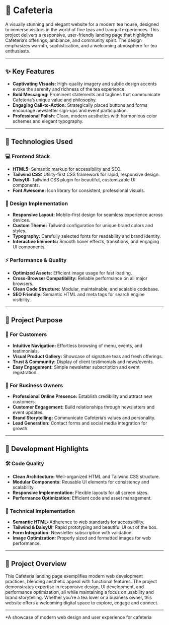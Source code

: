  # 🍵 Cafeteria

A visually stunning and elegant website for a modern tea house, designed to immerse visitors in the world of fine teas and tranquil experiences. This project delivers a responsive, user-friendly landing page that highlights Cafeteria’s offerings, ambiance, and community spirit. The design emphasizes warmth, sophistication, and a welcoming atmosphere for tea enthusiasts.

---

## ✨ Key Features

- **Captivating Visuals:** High-quality imagery and subtle design accents evoke the serenity and richness of the tea experience.
- **Bold Messaging:** Prominent statements and taglines that communicate Cafeteria’s unique value and philosophy.
- **Engaging Call-to-Action:** Strategically placed buttons and forms encourage newsletter sign-ups and event participation.
- **Professional Polish:** Clean, modern aesthetics with harmonious color schemes and elegant typography.

---

## 🚀 Technologies Used

### 💻 Frontend Stack
- **HTML5:** Semantic markup for accessibility and SEO.
- **Tailwind CSS:** Utility-first CSS framework for rapid, responsive design.
- **DaisyUI:** Tailwind CSS plugin for beautiful, customizable UI components.
- **Font Awesome:** Icon library for consistent, professional visuals.

### 🎨 Design Implementation
- **Responsive Layout:** Mobile-first design for seamless experience across devices.
- **Custom Theme:** Tailwind configuration for unique brand colors and styles.
- **Typography:** Carefully selected fonts for readability and brand identity.
- **Interactive Elements:** Smooth hover effects, transitions, and engaging UI components.

### ⚡ Performance & Quality
- **Optimized Assets:** Efficient image usage for fast loading.
- **Cross-Browser Compatibility:** Reliable performance on all major browsers.
- **Clean Code Structure:** Modular, maintainable, and scalable codebase.
- **SEO Friendly:** Semantic HTML and meta tags for search engine visibility.

---

## 🍵 Project Purpose

### 👥 For Customers
- **Intuitive Navigation:** Effortless browsing of menu, events, and testimonials.
- **Visual Product Gallery:** Showcase of signature teas and fresh offerings.
- **Trust & Community:** Display of client testimonials and news/events.
- **Easy Engagement:** Simple newsletter subscription and event registration.

### 🏪 For Business Owners
- **Professional Online Presence:** Establish credibility and attract new customers.
- **Customer Engagement:** Build relationships through newsletters and event updates.
- **Brand Storytelling:** Communicate Cafeteria’s values and personality.
- **Lead Generation:** Contact forms and social media integration for growth.

---

## 🎪 Development Highlights

### 🛠️ Code Quality
- **Clean Architecture:** Well-organized HTML and Tailwind CSS structure.
- **Modular Components:** Reusable UI elements for consistency and scalability.
- **Responsive Implementation:** Flexible layouts for all screen sizes.
- **Performance Optimization:** Efficient code and asset management.

### 🔧 Technical Implementation
- **Semantic HTML:** Adherence to web standards for accessibility.
- **Tailwind & DaisyUI:** Rapid prototyping and beautiful UI out of the box.
- **Form Integration:** Newsletter subscription with validation.
- **Image Optimization:** Properly sized and formatted images for web performance.

---

## 🌟 Project Overview

This Cafeteria landing page exemplifies modern web development practices, blending aesthetic appeal with functional features. The project demonstrates expertise in responsive design, UI development, and performance optimization, all while maintaining a focus on usability and brand storytelling. Whether you’re a tea lover or a business owner, this website offers a welcoming digital space to explore, engage and connect.

---

*A showcase of modern web design and user experience for cafeteria